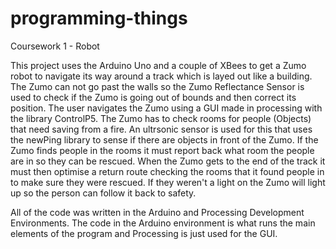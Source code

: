# programming-things
Coursework 1 - Robot

This project uses the Arduino Uno and a couple of XBees to get a Zumo robot to navigate its way around a track which is layed out like a building. The Zumo can not go past the walls so the Zumo Reflectance Sensor is used to check if the Zumo is going out of bounds and then correct its position. The user navigates the Zumo using a GUI made in processing with the library ControlP5. The Zumo has to check rooms for people (Objects) that need saving from a fire. An ultrsonic sensor is used for this that uses the newPing library to sense if there are objects in front of the Zumo. If the Zumo finds people in the rooms it must report back what room the people are in so they can be rescued. When the Zumo gets to the end of the track it must then optimise a return route checking the rooms that it found people in to make sure they were rescued. If they weren't a light on the Zumo will light up so the person can follow it back to safety.

All of the code was written in the Arduino and Processing Development Environments. The code in the Arduino environment is what runs the main elements of the program and Processing is just used for the GUI.
